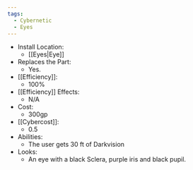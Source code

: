 ```yaml
---
tags:
  - Cybernetic
  - Eyes
---
```

* Install Location:
	* [[Eyes|Eye]]
* Replaces the Part:
	* Yes.
* [[Efficiency]]:
	* 100%
* [[Efficiency]] Effects:
	* N/A
* Cost:
	* 300gp
* [[Cybercost]]:
	* 0.5
* Abilities:
	* The user gets 30 ft of Darkvision
* Looks:
	* An eye with a black Sclera, purple iris and black pupil.